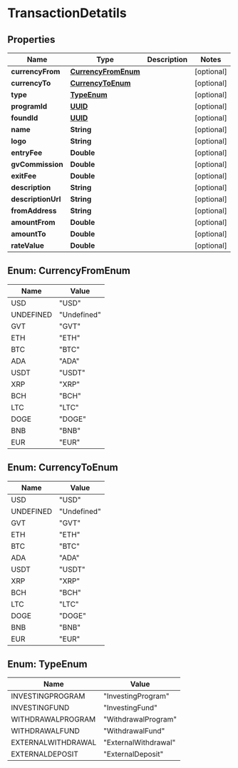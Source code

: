 
# TransactionDetatils

## Properties
Name | Type | Description | Notes
------------ | ------------- | ------------- | -------------
**currencyFrom** | [**CurrencyFromEnum**](#CurrencyFromEnum) |  |  [optional]
**currencyTo** | [**CurrencyToEnum**](#CurrencyToEnum) |  |  [optional]
**type** | [**TypeEnum**](#TypeEnum) |  |  [optional]
**programId** | [**UUID**](UUID.md) |  |  [optional]
**foundId** | [**UUID**](UUID.md) |  |  [optional]
**name** | **String** |  |  [optional]
**logo** | **String** |  |  [optional]
**entryFee** | **Double** |  |  [optional]
**gvCommission** | **Double** |  |  [optional]
**exitFee** | **Double** |  |  [optional]
**description** | **String** |  |  [optional]
**descriptionUrl** | **String** |  |  [optional]
**fromAddress** | **String** |  |  [optional]
**amountFrom** | **Double** |  |  [optional]
**amountTo** | **Double** |  |  [optional]
**rateValue** | **Double** |  |  [optional]


<a name="CurrencyFromEnum"></a>
## Enum: CurrencyFromEnum
Name | Value
---- | -----
USD | &quot;USD&quot;
UNDEFINED | &quot;Undefined&quot;
GVT | &quot;GVT&quot;
ETH | &quot;ETH&quot;
BTC | &quot;BTC&quot;
ADA | &quot;ADA&quot;
USDT | &quot;USDT&quot;
XRP | &quot;XRP&quot;
BCH | &quot;BCH&quot;
LTC | &quot;LTC&quot;
DOGE | &quot;DOGE&quot;
BNB | &quot;BNB&quot;
EUR | &quot;EUR&quot;


<a name="CurrencyToEnum"></a>
## Enum: CurrencyToEnum
Name | Value
---- | -----
USD | &quot;USD&quot;
UNDEFINED | &quot;Undefined&quot;
GVT | &quot;GVT&quot;
ETH | &quot;ETH&quot;
BTC | &quot;BTC&quot;
ADA | &quot;ADA&quot;
USDT | &quot;USDT&quot;
XRP | &quot;XRP&quot;
BCH | &quot;BCH&quot;
LTC | &quot;LTC&quot;
DOGE | &quot;DOGE&quot;
BNB | &quot;BNB&quot;
EUR | &quot;EUR&quot;


<a name="TypeEnum"></a>
## Enum: TypeEnum
Name | Value
---- | -----
INVESTINGPROGRAM | &quot;InvestingProgram&quot;
INVESTINGFUND | &quot;InvestingFund&quot;
WITHDRAWALPROGRAM | &quot;WithdrawalProgram&quot;
WITHDRAWALFUND | &quot;WithdrawalFund&quot;
EXTERNALWITHDRAWAL | &quot;ExternalWithdrawal&quot;
EXTERNALDEPOSIT | &quot;ExternalDeposit&quot;




